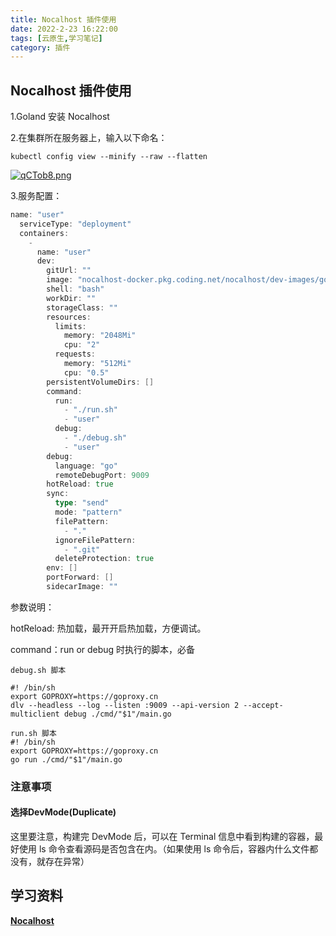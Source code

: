 ```yaml
---
title: Nocalhost 插件使用
date: 2022-2-23 16:22:00
tags: [云原生,学习笔记]
category: 插件
---
```






## Nocalhost 插件使用

1.Goland 安装 Nocalhost

[安装步骤]: 	"https://nocalhost.dev/zh-CN/docs/quick-start"



2.在集群所在服务器上，输入以下命名：

```
kubectl config view --minify --raw --flatten
```



[![qCTob8.png](https://s1.ax1x.com/2022/03/17/qCTob8.png)](https://imgtu.com/i/qCTob8)   



3.服务配置：

```go
name: "user"
  serviceType: "deployment"
  containers: 
    - 
      name: "user"
      dev: 
        gitUrl: ""
        image: "nocalhost-docker.pkg.coding.net/nocalhost/dev-images/golang:latest"
        shell: "bash"
        workDir: ""
        storageClass: ""
        resources: 
          limits: 
            memory: "2048Mi"
            cpu: "2"
          requests: 
            memory: "512Mi"
            cpu: "0.5"
        persistentVolumeDirs: []
        command: 
          run: 
            - "./run.sh"
            - "user"
          debug: 
            - "./debug.sh"
            - "user"
        debug: 
          language: "go"
          remoteDebugPort: 9009
        hotReload: true
        sync: 
          type: "send"
          mode: "pattern"
          filePattern: 
            - "."
          ignoreFilePattern: 
            - ".git"
          deleteProtection: true
        env: []
        portForward: []
        sidecarImage: ""
```

参数说明：

hotReload: 热加载，最开开启热加载，方便调试。

command：run or debug 时执行的脚本，必备

```
debug.sh 脚本

#! /bin/sh
export GOPROXY=https://goproxy.cn
dlv --headless --log --listen :9009 --api-version 2 --accept-multiclient debug ./cmd/"$1"/main.go

run.sh 脚本
#! /bin/sh
export GOPROXY=https://goproxy.cn
go run ./cmd/"$1"/main.go
```



### 注意事项

#### 选择DevMode(Duplicate)

这里要注意，构建完 DevMode 后，可以在 Terminal 信息中看到构建的容器，最好使用 ls 命令查看源码是否包含在内。（如果使用 ls 命令后，容器内什么文件都没有，就存在异常）





## 学习资料

[**Nocalhost**](https://nocalhost.dev/)

